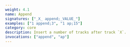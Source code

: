 ```yaml
---
weight: 4.1
name: Append
signatures: ["_X_ append;_VALUE_"]
examples: ["1 append;3", "1 ap;15"]
category: core
description: Insert a number of tracks after track `X`.
invocations: ["append", "ap"]
---
```

